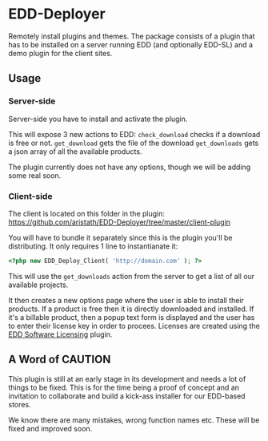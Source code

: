 EDD-Deployer
============

Remotely install plugins and themes. The package consists of a plugin that has to be installed on a server running EDD (and optionally EDD-SL) and a demo plugin for the client sites.

## Usage

### Server-side

Server-side you have to install and activate the plugin.

This will expose 3 new actions to EDD:
`check_download` checks if a download is free or not.
`get_download` gets the file of the download
`get_downloads` gets a json array of all the available products.

The plugin currently does not have any options, though we will be adding some real soon.

### Client-side

The client is located on this folder in the plugin: https://github.com/aristath/EDD-Deployer/tree/master/client-plugin

You will have to bundle it separately since this is the plugin you'll be distributing.
It only requires 1 line to instantianate it:

```php
<?php new EDD_Deploy_Client( 'http://domain.com' ); ?>
```
This will use the `get_downloads` action from the server to get a list of all our available projects.

It then creates a new options page where the user is able to install their products.
If a product is free then it is directly downloaded and installed.
If it's a billable product, then a popup text form is displayed and the user has to enter their license key in order to procees.
Licenses are created using the [EDD Software Licensing](https://easydigitaldownloads.com/extensions/software-licensing/) plugin.

## A Word of CAUTION

This plugin is still at an early stage in its development and needs a lot of things to be fixed. This is for the time being a proof of concept and an invitation to collaborate and build a kick-ass installer for our EDD-based stores.

We know there are many mistakes, wrong function names etc. These will be fixed and improved soon.
